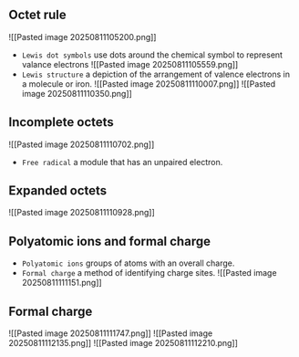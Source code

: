 ## Octet rule 
![[Pasted image 20250811105200.png]]
* `Lewis dot symbols` use dots around the chemical symbol to represent valance electrons
![[Pasted image 20250811105559.png]]
* `Lewis structure` a depiction of the arrangement of valence electrons in a molecule or iron.
![[Pasted image 20250811110007.png]]
![[Pasted image 20250811110350.png]]

## Incomplete octets
![[Pasted image 20250811110702.png]]
* `Free radical` a module that has an unpaired electron.
## Expanded octets
![[Pasted image 20250811110928.png]]

## Polyatomic ions and formal charge
* `Polyatomic ions` groups of atoms with an overall charge.
* `Formal charge` a method of identifying charge sites.
![[Pasted image 20250811111151.png]]

## Formal charge
![[Pasted image 20250811111747.png]]
![[Pasted image 20250811112135.png]]
![[Pasted image 20250811112210.png]]
